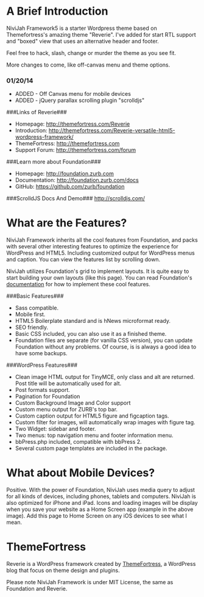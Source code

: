 A Brief Introduction
====================
NiviJah Framework5 is a starter Wordpress theme based on Themefortress's amazing theme "Reverie".
I've added for start RTL support and "boxed" view that uses an alternative header and footer.

Feel free to hack, slash, change or murder the theme as you see fit.

More changes to come, like off-canvas menu and theme options. 

### 01/20/14 ###
* ADDED - Off Canvas menu for mobile devices
* ADDED - jQuery parallax scrolling plugin "scrolldjs"



###Links of Reverie###
* Homepage:      http://themefortress.com/Reverie
* Introduction:  http://themefortress.com/Reverie-versatile-html5-wordpress-framework/
* ThemeFortress: http://themefortress.com
* Support Forum: http://themefortress.com/forum

###Learn more about Foundation###
* Homepage:      http://foundation.zurb.com  
* Documentation: http://foundation.zurb.com/docs  
* GitHub:        https://github.com/zurb/foundation

###ScrolldJS Docs And Demo###
http://scrolldjs.com/



What are the Features?
======================
NiviJah Framework inherits all the cool features from Foundation, and packs with several other interesting features to optimize the experience for WordPress and HTML5. Including customized output for WordPress menus and caption. You can view the features list by scrolling down.

NiviJah utilizes Foundation's grid to implement layouts. It is quite easy to start building your own layouts (like this page). You can read Foundation's [documentation](http://foundation.zurb.com/docs/) for how to implement these cool features.

###Basic Features###
* Sass compatible.
* Mobile first.
* HTML5 Boilerplate standard and is hNews microformat ready.
* SEO friendly.
* Basic CSS included, you can also use it as a finished theme.
* Foundation files are separate (for vanilla CSS version), you can update Foundation without any problems. Of course, is is always a good idea to have some backups.

###WordPress Features###
* Clean image HTML output for TinyMCE, only class and alt are returned. Post title will be automatically used for alt.
* Post formats support.
* Pagination for Foundation
* Custom Background Image and Color support
* Custom menu output for ZURB's top bar.
* Custom caption output for HTML5 figure and figcaption tags.
* Custom filter for images, will automatically wrap images with figure tag.
* Two Widget: sidebar and footer.
* Two menus: top navigation menu and footer information menu.
* bbPress.php included, compatible with bbPress 2.
* Several custom page templates are included in the package.

What about Mobile Devices?
==========================
Positive. With the power of Foundation, NiviJah uses media query to adjust for all kinds of devices, including phones, tablets and computers. NiviJah is also optimized for iPhone and iPad. Icons and loading images will be display when you save your website as a Home Screen app (example in the above image). Add this page to Home Screen on any iOS devices to see what I mean.

ThemeFortress
=============
Reverie is a WordPress framework created by [ThemeFortress](http://themefortress.com), a WordPress blog that focus on theme design and plugins.

Please note NiviJah Framework is under MIT License, the same as Foundation and Reverie.

